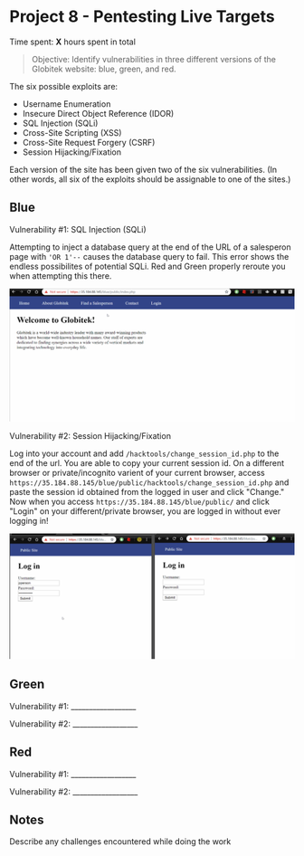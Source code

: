 # Project 8 - Pentesting Live Targets

Time spent: **X** hours spent in total

> Objective: Identify vulnerabilities in three different versions of the Globitek website: blue, green, and red.

The six possible exploits are:
* Username Enumeration
* Insecure Direct Object Reference (IDOR)
* SQL Injection (SQLi)
* Cross-Site Scripting (XSS)
* Cross-Site Request Forgery (CSRF)
* Session Hijacking/Fixation

Each version of the site has been given two of the six vulnerabilities. (In other words, all six of the exploits should be assignable to one of the sites.)

## Blue

Vulnerability #1: SQL Injection (SQLi)

Attempting to inject a database query at the end of the URL of a salesperon page with ```'OR 1'--``` causes the database query to fail. This error shows the endless possibilites of potential SQLi. Red and Green properly reroute you when attempting this there.

<img src='sqlinjection.gif' title='SQLi' width='' />

Vulnerability #2: Session Hijacking/Fixation

Log into your account and add ```/hacktools/change_session_id.php``` to the end of the url. You are able to copy your current session id. On a different browser or private/incognito varient of your current browser, access ```https://35.184.88.145/blue/public/hacktools/change_session_id.php``` and paste the session id obtained from the logged in user and click "Change." Now when you access ```https://35.184.88.145/blue/public/``` and click "Login" on your different/private browser, you are logged in without ever logging in!

<img src='sessionhijacking.gif' title='SesHijack' width='' />

## Green

Vulnerability #1: __________________

Vulnerability #2: __________________


## Red

Vulnerability #1: __________________

Vulnerability #2: __________________


## Notes

Describe any challenges encountered while doing the work
